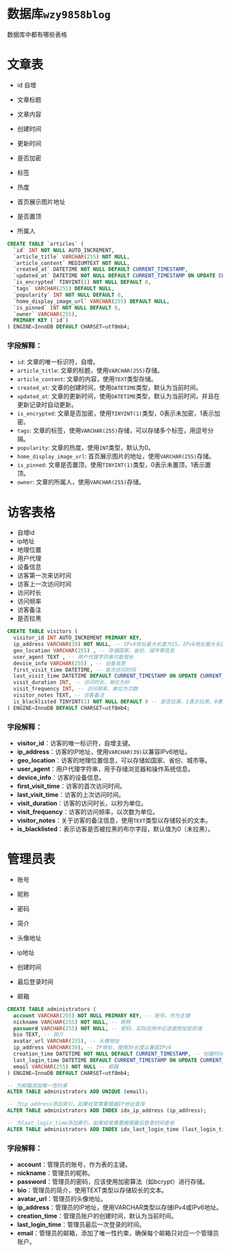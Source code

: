 # 数据库`wzy9858blog`

数据库中都有哪些表格



# 文章表



* id 自增
* 文章标题
* 文章内容
* 创建时间
* 更新时间
* 是否加密

* 标签
* 热度 
* 首页展示图片地址
* 是否置顶
* 所属人

```sql
CREATE TABLE `articles` (
  `id` INT NOT NULL AUTO_INCREMENT,
  `article_title` VARCHAR(255) NOT NULL,
  `article_content` MEDIUMTEXT NOT NULL,
  `created_at` DATETIME NOT NULL DEFAULT CURRENT_TIMESTAMP,
  `updated_at` DATETIME NOT NULL DEFAULT CURRENT_TIMESTAMP ON UPDATE CURRENT_TIMESTAMP,
  `is_encrypted` TINYINT(1) NOT NULL DEFAULT 0,
  `tags` VARCHAR(255) DEFAULT NULL,
  `popularity` INT NOT NULL DEFAULT 0,
  `home_display_image_url` VARCHAR(255) DEFAULT NULL,
  `is_pinned` INT NOT NULL DEFAULT 0,
  `owner` VARCHAR(255),
  PRIMARY KEY (`id`)
) ENGINE=InnoDB DEFAULT CHARSET=utf8mb4; 
```

### 字段解释：

- `id`: 文章的唯一标识符，自增。
- `article_title`: 文章的标题，使用`VARCHAR(255)`存储。
- `article_content`: 文章的内容，使用`TEXT`类型存储。
- `created_at`: 文章的创建时间，使用`DATETIME`类型，默认为当前时间。
- `updated_at`: 文章的更新时间，使用`DATETIME`类型，默认为当前时间，并且在更新记录时自动更新。
- `is_encrypted`: 文章是否加密，使用`TINYINT(1)`类型，0表示未加密，1表示加密。
- `tags`: 文章的标签，使用`VARCHAR(255)`存储，可以存储多个标签，用逗号分隔。
- `popularity`: 文章的热度，使用`INT`类型，默认为0。
- `home_display_image_url`: 首页展示图片的地址，使用`VARCHAR(255)`存储。
- `is_pinned`: 文章是否置顶，使用`TINYINT(1)`类型，0表示未置顶，1表示置顶。
- `owner`: 文章的所属人，使用`VARCHAR(255)`存储。



# 访客表格

* 自增id
* ip地址
* 地理位置
* 用户代理
* 设备信息
* 访客第一次来访时间
* 访客上一次访问时间
* 访问时长
* 访问频率
* 访客备注
* 是否拉黑

```sql
CREATE TABLE visitors (
  visitor_id INT AUTO_INCREMENT PRIMARY KEY,
  ip_address VARCHAR(39) NOT NULL, -- IPv4地址最大长度为15，IPv6地址最大长度为39
  geo_location VARCHAR(255) , -- 存储国家、省份、城市等信息
  user_agent TEXT , -- 用户代理字符串可能很长
  device_info VARCHAR(255) , -- 设备信息
  first_visit_time DATETIME, -- 首次访问时间
  last_visit_time DATETIME DEFAULT CURRENT_TIMESTAMP ON UPDATE CURRENT_TIMESTAMP, -- 上次访问时间
  visit_duration INT, -- 访问时长，单位为秒
  visit_frequency INT, -- 访问频率，单位为次数
  visitor_notes TEXT, -- 访客备注
  is_blacklisted TINYINT(1) NOT NULL DEFAULT 0 -- 是否拉黑，1表示拉黑，0表示未拉黑
) ENGINE=InnoDB DEFAULT CHARSET=utf8mb4;
```



### 字段解释：

- **visitor_id**：访客的唯一标识符，自增主键。
- **ip_address**：访客的IP地址，使用`VARCHAR(39)`以兼容IPv6地址。
- **geo_location**：访客的地理位置信息，可以存储如国家、省份、城市等。
- **user_agent**：用户代理字符串，用于存储浏览器和操作系统信息。
- **device_info**：访客的设备信息。
- **first_visit_time**：访客的首次访问时间。
- **last_visit_time**：访客的上次访问时间。
- **visit_duration**：访客的访问时长，以秒为单位。
- **visit_frequency**：访客的访问频率，以次数为单位。
- **visitor_notes**：关于访客的备注信息，使用`TEXT`类型以存储较长的文本。
- **is_blacklisted**：表示访客是否被拉黑的布尔字段，默认值为0（未拉黑）。





# 管理员表

* 账号

* 昵称

* 密码

* 简介

* 头像地址

* ip地址

* 创建时间

* 最后登录时间

* 邮箱

  

```sql
CREATE TABLE administrators (
  account VARCHAR(255) NOT NULL PRIMARY KEY, -- 账号，作为主键
  nickname VARCHAR(255) NOT NULL, -- 昵称
  password VARCHAR(255) NOT NULL, -- 密码，实际应用中应该使用加密存储
  bio TEXT, -- 简介
  avatar_url VARCHAR(255), -- 头像地址
  ip_address VARCHAR(39), -- IP地址，使用39长度以兼容IPv6
  creation_time DATETIME NOT NULL DEFAULT CURRENT_TIMESTAMP, -- 创建时间，默认为当前时间
  last_login_time DATETIME DEFAULT CURRENT_TIMESTAMP ON UPDATE CURRENT_TIMESTAMP, -- 最后登录时间
  email VARCHAR(255) NOT NULL -- 邮箱
) ENGINE=InnoDB DEFAULT CHARSET=utf8mb4;

-- 为邮箱添加唯一性约束
ALTER TABLE administrators ADD UNIQUE (email);

-- 为ip_address添加索引，如果经常需要根据IP地址查询
ALTER TABLE administrators ADD INDEX idx_ip_address (ip_address);

-- 为last_login_time添加索引，如果经常需要根据最后登录时间查询
ALTER TABLE administrators ADD INDEX idx_last_login_time (last_login_time);
```

### 字段解释：

- **account**：管理员的账号，作为表的主键。
- **nickname**：管理员的昵称。
- **password**：管理员的密码，应该使用加密算法（如bcrypt）进行存储。
- **bio**：管理员的简介，使用TEXT类型以存储较长的文本。
- **avatar_url**：管理员的头像地址。
- **ip_address**：管理员的IP地址，使用VARCHAR类型以存储IPv4或IPv6地址。
- **creation_time**：管理员账户的创建时间，默认为当前时间。
- **last_login_time**：管理员最后一次登录的时间。
- **email**：管理员的邮箱，添加了唯一性约束，确保每个邮箱只对应一个管理员账户。
